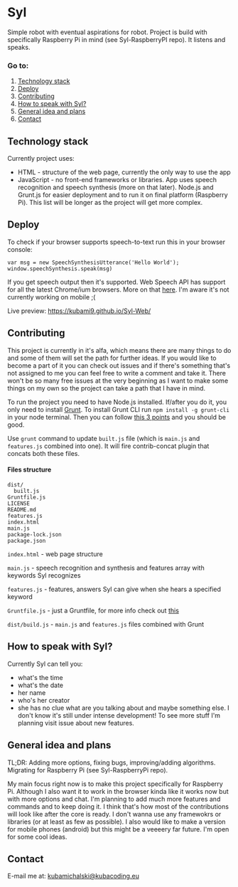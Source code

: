 # Syl
Simple robot with eventual aspirations for robot. Project is build with specifically Raspberry Pi in mind (see Syl-RaspberryPI repo). It listens and speaks.

### Go to:
1. [Technology stack](#technology-stack)
2. [Deploy](#deploy)
3. [Contributing](#contributing)
4. [How to speak with Syl?](#how-to-speak-with-syl)
5. [General idea and plans](#general-idea-and-plans)
6. [Contact](#contact)

## Technology stack
Currently project uses:
 - HTML - structure of the web page, currently the only way to use the app
 - JavaScript - no front-end frameworks or libraries. App uses speech recognition and speech synthesis (more on that later). Node.js and Grunt.js for easier deployment and to run it on final platform (Raspberry Pi).
This list will be longer as the project will get more complex.

## Deploy
To check if your browser supports speech-to-text run this in your browser console:
```
var msg = new SpeechSynthesisUtterance('Hello World');
window.speechSynthesis.speak(msg)
```
If you get speech output then it's supported. Web Speech API has support for all the latest Chrome/ium browsers. More on that [here](https://developer.mozilla.org/en-US/docs/Web/API/Web_Speech_API#Browser_compatibility). I'm aware it's not currently working on mobile ;(


Live preview: https://kubami9.github.io/Syl-Web/

## Contributing
This project is currently in it's alfa, which means there are many things to do and some of them will set the path for further ideas. If you would like to become a part of it you can check out issues and if there's something that's not assigned to me you can feel free to write a comment and take it. There won't be so many free issues at the very beginning as I want to make some things on my own so the project can take a path that I have in mind.


To run the project you need to have Node.js installed. If/after you do it, you only need to install [Grunt](https://gruntjs.com/).
To install Grunt CLI run `npm install -g grunt-cli` in your node terminal. Then you can follow [this 3 points](https://gruntjs.com/getting-started#working-with-an-existing-grunt-project) and you should be good.


Use `grunt` command to update `built.js` file (which is `main.js` and `features.js` combined into one). It will fire contrib-concat plugin that concats both these files.

#### Files structure
```
dist/
  built.js
Gruntfile.js
LICENSE
README.md
features.js
index.html
main.js
package-lock.json
package.json
```


`index.html` - web page structure

`main.js` - speech recognition and synthesis and features array with keywords Syl recognizes

`features.js` - features, answers Syl can give when she hears a specified keyword

`Gruntfile.js` - just a Gruntfile, for more info check out [this](https://gruntjs.com/getting-started)

`dist/build.js` - `main.js` and `features.js` files combined with Grunt

## How to speak with Syl?
Currently Syl can tell you:
- what's the time
- what's the date
- her name
- who's her creator
- she has no clue what are you talking about
and maybe something else. I don't know it's still under intense development! To see more stuff I'm planning visit issue about new features.

## General idea and plans
TL;DR: Adding more options, fixing bugs, improving/adding algorithms. Migrating for Raspberry Pi (see Syl-RaspberryPi repo).

My main focus right now is to make this project specifically for Raspberry Pi. Although I also want it to work in the browser kinda like it works now but with more options and chat. I'm planning to add much more features and commands and to keep doing it. I think that's how most of the contributions will look like after the core is ready. I don't wanna use any framewokrs or libraries (or at least as few as possible). I also would like to make a version for mobile phones (android) but this might be a veeeery far future. I'm open for some cool ideas.

## Contact
E-mail me at: kubamichalski@kubacoding.eu
